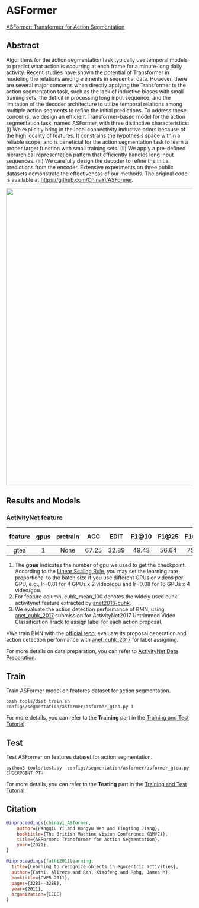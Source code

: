 # ASFormer

[ASFormer: Transformer for Action Segmentation](https://arxiv.org/pdf/2110.08568.pdf)

<!-- [ALGORITHM] -->

## Abstract

<!-- [ABSTRACT] -->

Algorithms for the action segmentation task typically use temporal models to predict
what action is occurring at each frame for a minute-long daily activity. Recent studies have shown the potential of Transformer in modeling the relations among elements
in sequential data. However, there are several major concerns when directly applying
the Transformer to the action segmentation task, such as the lack of inductive biases
with small training sets, the deficit in processing long input sequence, and the limitation of the decoder architecture to utilize temporal relations among multiple action segments to refine the initial predictions. To address these concerns, we design an efficient
Transformer-based model for the action segmentation task, named ASFormer, with three
distinctive characteristics: (i) We explicitly bring in the local connectivity inductive priors because of the high locality of features. It constrains the hypothesis space within a
reliable scope, and is beneficial for the action segmentation task to learn a proper target
function with small training sets. (ii) We apply a pre-defined hierarchical representation pattern that efficiently handles long input sequences. (iii) We carefully design the
decoder to refine the initial predictions from the encoder. Extensive experiments on
three public datasets demonstrate the effectiveness of our methods. The original code is available at
https://github.com/ChinaYi/ASFormer.

<!-- [IMAGE] -->

<div align=center>
<img src="https://user-images.githubusercontent.com/34324155/143016479-2ca7e8b6-a17b-4a4c-b4c9-ae731935cd91.png" width="800"/>
</div>

## Results and Models

### ActivityNet feature

| feature | gpus | pretrain |  ACC  | EDIT  | F1@10 | F1@25 | F1@50 | gpu_mem(M) | iter time(s) |                     config                     |                     ckpt                     |                     log                      |
| :-----: | :--: | :------: | :---: | :---: | :---: | :---: | :---: | :--------: | :----------: | :--------------------------------------------: | :------------------------------------------: | :------------------------------------------: |
|  gtea   |  1   |   None   | 67.25 | 32.89 | 49.43 | 56.64 | 75.29 |    8693    |      -       | [config](/configs/localization/bmn/bmn_2xb8-400x100-9e_activitynet-feature.py) | [ckpt](https://download.openmmlab.com/mmaction/v1.0/localization/bmn/bmn_2xb8-400x100-9e_activitynet-feature_20220908-79f92857.pth) | [log](https://download.openmmlab.com/mmaction/v1.0/localization/bmn/bmn_2xb8-400x100-9e_activitynet-feature.log) |

1. The **gpus** indicates the number of gpu we used to get the checkpoint.
   According to the [Linear Scaling Rule](https://arxiv.org/abs/1706.02677), you may set the learning rate proportional to the batch size if you use different GPUs or videos per GPU,
   e.g., lr=0.01 for 4 GPUs x 2 video/gpu and lr=0.08 for 16 GPUs x 4 video/gpu.
2. For feature column, cuhk_mean_100 denotes the widely used cuhk activitynet feature extracted by [anet2016-cuhk](https://github.com/yjxiong/anet2016-cuhk).
3. We evaluate the action detection performance of BMN, using  [anet_cuhk_2017](https://download.openmmlab.com/mmaction/localization/cuhk_anet17_pred.json) submission for ActivityNet2017 Untrimmed Video Classification Track to assign label for each action proposal.

\*We train BMN with the [official repo](https://github.com/JJBOY/BMN-Boundary-Matching-Network), evaluate its proposal generation and action detection performance with [anet_cuhk_2017](https://download.openmmlab.com/mmaction/localization/cuhk_anet17_pred.json) for label assigning.

For more details on data preparation, you can refer to [ActivityNet Data Preparation](/tools/data/activitynet/README.md).

## Train

Train ASFormer model on features dataset for action segmentation.

```shell
bash tools/dist_train.sh configs/segmentation/asformer/asformer_gtea.py 1
```

For more details, you can refer to the **Training** part in the [Training and Test Tutorial](/docs/en/user_guides/train_test.md).

## Test

Test ASFormer on features dataset for action segmentation.

```shell
python3 tools/test.py  configs/segmentation/asformer/asformer_gtea.py CHECKPOINT.PTH
```

For more details, you can refer to the **Testing** part in the [Training and Test Tutorial](/docs/en/user_guides/train_test.md).

## Citation

```BibTeX
@inproceedings{chinayi_ASformer,
	author={Fangqiu Yi and Hongyu Wen and Tingting Jiang},
	booktitle={The British Machine Vision Conference (BMVC)},
	title={ASFormer: Transformer for Action Segmentation},
	year={2021},
}
```

<!-- [DATASET] -->

```BibTeX
@inproceedings{fathi2011learning,
  title={Learning to recognize objects in egocentric activities},
  author={Fathi, Alireza and Ren, Xiaofeng and Rehg, James M},
  booktitle={CVPR 2011},
  pages={3281--3288},
  year={2011},
  organization={IEEE}
}
```
